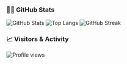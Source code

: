 ### :technologist: GitHub Stats
![GitHub Stats](https://github-readme-stats.vercel.app/api?username=AhmedAlSubhi99&show_icons=true&theme=tokyonight)
![Top Langs](https://github-readme-stats.vercel.app/api/top-langs/?username=AhmedAlSubhi99&layout=compact)
![GitHub Streak](https://github-readme-streak-stats.herokuapp.com?user=AhmedAlSubhi99&theme=tokyonight)

### :chart_with_upwards_trend: Visitors & Activity
![Profile views](https://komarev.com/ghpvc/?username=AhmedAlSubhi99&color=brightgreen)
